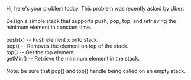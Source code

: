 Hi, here's your problem today. This problem was recently asked by Uber:
<br>
<br>
Design a simple stack that supports push, pop, top, and retrieving the minimum element in constant time.
<br>
<br>
push(x) -- Push element x onto stack.
<br>
pop() -- Removes the element on top of the stack.<br>
top() -- Get the top element.<br>
getMin() -- Retrieve the minimum element in the stack.<br>
<br>
Note: be sure that pop() and top() handle being called on an empty stack.
